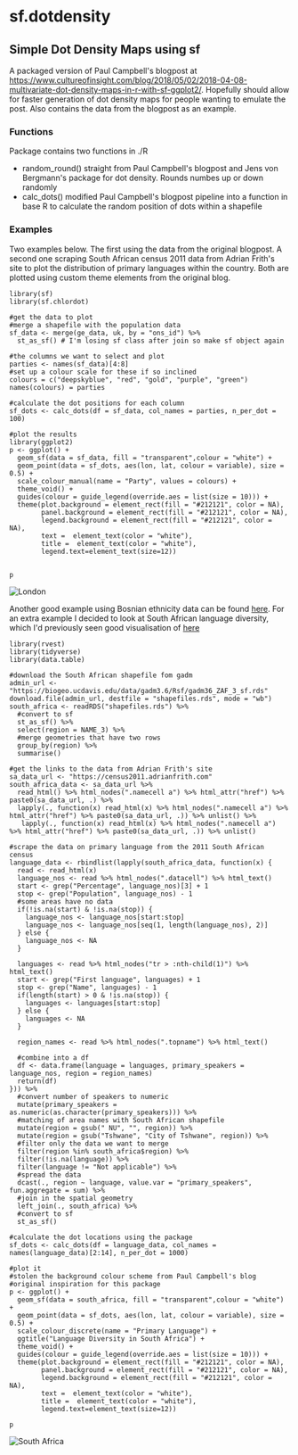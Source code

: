 # sf.dotdensity
## Simple Dot Density Maps using sf

A packaged version of Paul Campbell's blogpost at https://www.cultureofinsight.com/blog/2018/05/02/2018-04-08-multivariate-dot-density-maps-in-r-with-sf-ggplot2/.
Hopefully should allow for faster generation of dot density maps for people wanting to emulate the post. Also contains the data from the blogpost as an example.

### Functions
Package contains two functions in ./R
  - random_round() straight from Paul Campbell's blogpost and Jens von Bergmann's package for dot density. Rounds numbes up or down randomly
  - calc_dots() modified Paul Campbell's blogpost pipeline into a function in base R to calculate the random position of dots within a shapefile
  
### Examples
Two examples below. The first using the data from the original blogpost. A second one scraping South African census 2011 data from Adrian Frith's site to plot the distribution of primary languages within the country. Both are plotted using custom theme elements from the original blog.

```{r example, warning=FALSE,message=FALSE}
library(sf)
library(sf.chlordot)

#get the data to plot
#merge a shapefile with the population data
sf_data <- merge(ge_data, uk, by = "ons_id") %>% 
  st_as_sf() # I'm losing sf class after join so make sf object again

#the columns we want to select and plot
parties <- names(sf_data)[4:8]
#set up a colour scale for these if so inclined
colours = c("deepskyblue", "red", "gold", "purple", "green")
names(colours) = parties

#calculate the dot positions for each column
sf_dots <- calc_dots(df = sf_data, col_names = parties, n_per_dot = 100)

#plot the results
library(ggplot2)
p <- ggplot() +
  geom_sf(data = sf_data, fill = "transparent",colour = "white") +
  geom_point(data = sf_dots, aes(lon, lat, colour = variable), size = 0.5) +
  scale_colour_manual(name = "Party", values = colours) +
  theme_void() +
  guides(colour = guide_legend(override.aes = list(size = 10))) +
  theme(plot.background = element_rect(fill = "#212121", color = NA), 
        panel.background = element_rect(fill = "#212121", color = NA),
        legend.background = element_rect(fill = "#212121", color = NA),
        text =  element_text(color = "white"),
        title =  element_text(color = "white"),
        legend.text=element_text(size=12))


p
```

![London](https://github.com/RobWHickman/sf.chlorodot/blob/master/figures/london.png)

Another good example using Bosnian ethnicity data can be found [here](https://twitter.com/majda_ruge/status/1037704253043879936). For an extra example I decided to look at South African language diversity, which I'd previously seen good visualisation of [here](https://adrianfrith.com/linguistic-diversity/)

```{r south_africa, message=FALSE,warning=FALSE}
library(rvest)
library(tidyverse)
library(data.table)

#download the South African shapefile fom gadm
admin_url <- "https://biogeo.ucdavis.edu/data/gadm3.6/Rsf/gadm36_ZAF_3_sf.rds"
download.file(admin_url, destfile = "shapefiles.rds", mode = "wb")
south_africa <- readRDS("shapefiles.rds") %>%
  #convert to sf
  st_as_sf() %>%
  select(region = NAME_3) %>%
  #merge geometries that have two rows
  group_by(region) %>%
  summarise()

#get the links to the data from Adrian Frith's site
sa_data_url <- "https://census2011.adrianfrith.com"
south_africa_data <- sa_data_url %>%
  read_html() %>% html_nodes(".namecell a") %>% html_attr("href") %>% paste0(sa_data_url, .) %>%
  lapply(., function(x) read_html(x) %>% html_nodes(".namecell a") %>% html_attr("href") %>% paste0(sa_data_url, .)) %>% unlist() %>%
   lapply(., function(x) read_html(x) %>% html_nodes(".namecell a") %>% html_attr("href") %>% paste0(sa_data_url, .)) %>% unlist()

#scrape the data on primary language from the 2011 South African census
language_data <- rbindlist(lapply(south_africa_data, function(x) {
  read <- read_html(x)
  language_nos <- read %>% html_nodes(".datacell") %>% html_text()
  start <- grep("Percentage", language_nos)[3] + 1
  stop <- grep("Population", language_nos) - 1
  #some areas have no data
  if(!is.na(start) & !is.na(stop)) {
    language_nos <- language_nos[start:stop]
    language_nos <- language_nos[seq(1, length(language_nos), 2)]
  } else {
    language_nos <- NA
  }
  
  languages <- read %>% html_nodes("tr > :nth-child(1)") %>% html_text()
  start <- grep("First language", languages) + 1
  stop <- grep("Name", languages) - 1
  if(length(start) > 0 & !is.na(stop)) {
    languages <- languages[start:stop]
  } else {
    languages <- NA
  }
  
  region_names <- read %>% html_nodes(".topname") %>% html_text()
  
  #combine into a df
  df <- data.frame(language = languages, primary_speakers = language_nos, region = region_names)
  return(df)
})) %>%
  #convert number of speakers to numeric
  mutate(primary_speakers = as.numeric(as.character(primary_speakers))) %>%
  #matching of area names with South African shapefile
  mutate(region = gsub(" NU", "", region)) %>%
  mutate(region = gsub("Tshwane", "City of Tshwane", region)) %>%
  #filter only the data we want to merge
  filter(region %in% south_africa$region) %>%
  filter(!is.na(language)) %>%
  filter(language != "Not applicable") %>%
  #spread the data
  dcast(., region ~ language, value.var = "primary_speakers", fun.aggregate = sum) %>%
  #join in the spatial geometry
  left_join(., south_africa) %>%
  #convert to sf
  st_as_sf()

#calculate the dot locations using the package
sf_dots <- calc_dots(df = language_data, col_names = names(language_data)[2:14], n_per_dot = 1000)

#plot it
#stolen the background colour scheme from Paul Campbell's blog
#original inspiration for this package
p <- ggplot() +
  geom_sf(data = south_africa, fill = "transparent",colour = "white") +
  geom_point(data = sf_dots, aes(lon, lat, colour = variable), size = 0.5) +
  scale_colour_discrete(name = "Primary Language") +
  ggtitle("Language Diversity in South Africa") +
  theme_void() +
  guides(colour = guide_legend(override.aes = list(size = 10))) +
  theme(plot.background = element_rect(fill = "#212121", color = NA), 
        panel.background = element_rect(fill = "#212121", color = NA),
        legend.background = element_rect(fill = "#212121", color = NA),
        text =  element_text(color = "white"),
        title =  element_text(color = "white"),
        legend.text=element_text(size=12))

p
```
![South Africa](https://github.com/RobWHickman/sf.chlorodot/blob/master/figures/south_africa.png)

